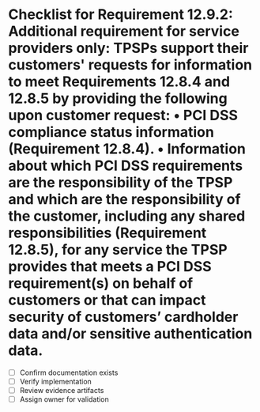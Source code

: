 # Checklist for Requirement 12.9.2: Additional requirement for service providers only: TPSPs support their customers' requests for information to meet Requirements 12.8.4 and 12.8.5 by providing the following upon customer request: • PCI DSS compliance status information (Requirement 12.8.4). • Information about which PCI DSS requirements are the responsibility of the TPSP and which are the responsibility of the customer, including any shared responsibilities (Requirement 12.8.5), for any service the TPSP provides that meets a PCI DSS requirement(s) on behalf of customers or that can impact security of customers’ cardholder data and/or sensitive authentication data.

- [ ] Confirm documentation exists
- [ ] Verify implementation
- [ ] Review evidence artifacts
- [ ] Assign owner for validation
